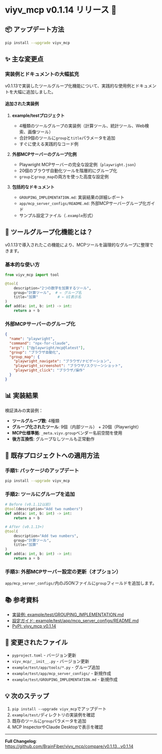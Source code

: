 # viyv_mcp v0.1.14 リリース 🎉

## 📦 アップデート方法

```bash
pip install --upgrade viyv_mcp
```

## ✨ 主な変更点

### 実装例とドキュメントの大幅拡充

v0.1.13で実装したツールグループ化機能について、実践的な使用例とドキュメントを大幅に追加しました。

#### 追加された実装例

1. **example/testプロジェクト**
   - 4種類のツールグループの実装例（計算ツール、統計ツール、Web検索、画像ツール）
   - 合計9個のツールに`group`と`title`パラメータを追加
   - すぐに使える実践的なコード例

2. **外部MCPサーバーのグループ化例**
   - Playwright MCPサーバーの完全な設定例（`playwright.json`）
   - 20個のブラウザ自動化ツールを階層的にグループ化
   - `group`と`group_map`の両方を使った高度な設定例

3. **包括的なドキュメント**
   - `GROUPING_IMPLEMENTATION.md`: 実装結果の詳細レポート
   - `app/mcp_server_configs/README.md`: 外部MCPサーバーグループ化ガイド
   - サンプル設定ファイル（`.example`形式）

## 🎯 ツールグループ化機能とは？

v0.1.13で導入されたこの機能により、MCPツールを論理的なグループに整理できます。

### 基本的な使い方

```python
from viyv_mcp import tool

@tool(
    description="2つの数字を加算するツール",
    group="計算ツール",  # ← グループ名
    title="加算"         # ← UI表示名
)
def add(a: int, b: int) -> int:
    return a + b
```

### 外部MCPサーバーのグループ化

```json
{
  "name": "playwright",
  "command": "npx-for-claude",
  "args": ["@playwright/mcp@latest"],
  "group": "ブラウザ自動化",
  "group_map": {
    "playwright_navigate": "ブラウザ/ナビゲーション",
    "playwright_screenshot": "ブラウザ/スクリーンショット",
    "playwright_click": "ブラウザ/操作"
  }
}
```

## 📊 実装結果

検証済みの実装例：
- **ツールグループ数**: 4種類
- **グループ化されたツール**: 9個（内部ツール） + 20個（Playwright）
- **MCP仕様準拠**: `_meta.viyv.group`ベンダー名前空間を使用
- **後方互換性**: グループなしツールも正常動作

## 🚀 既存プロジェクトへの適用方法

### 手順1: パッケージのアップデート
```bash
pip install --upgrade viyv_mcp
```

### 手順2: ツールにグループを追加
```python
# Before (v0.1.12以前)
@tool(description="Add two numbers")
def add(a: int, b: int) -> int:
    return a + b

# After (v0.1.13+)
@tool(
    description="Add two numbers",
    group="計算ツール",
    title="加算"
)
def add(a: int, b: int) -> int:
    return a + b
```

### 手順3: 外部MCPサーバー設定の更新（オプション）
`app/mcp_server_configs/`内のJSONファイルに`group`フィールドを追加します。

## 📚 参考資料

- [実装例: example/test/GROUPING_IMPLEMENTATION.md](example/test/GROUPING_IMPLEMENTATION.md)
- [設定ガイド: example/test/app/mcp_server_configs/README.md](example/test/app/mcp_server_configs/README.md)
- [PyPI: viyv_mcp v0.1.14](https://pypi.org/project/viyv-mcp/0.1.14/)

## 🔄 変更されたファイル

- `pyproject.toml` - バージョン更新
- `viyv_mcp/__init__.py` - バージョン更新
- `example/test/app/tools/*.py` - グループ追加
- `example/test/app/mcp_server_configs/` - 新規作成
- `example/test/GROUPING_IMPLEMENTATION.md` - 新規作成

## 💡 次のステップ

1. `pip install --upgrade viyv_mcp`でアップデート
2. `example/test/`ディレクトリの実装例を確認
3. 既存のツールに`group`パラメータを追加
4. MCP InspectorやClaude Desktopで表示を確認

---

**Full Changelog**: https://github.com/BrainFiber/viyv_mcp/compare/v0.1.13...v0.1.14

